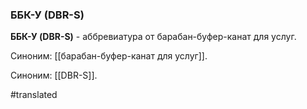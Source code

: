 ### ББК-У (DBR-S)

**ББК-У (DBR-S)** - аббревиатура от барабан-буфер-канат для услуг.

Синоним: [[барабан-буфер-канат для услуг]].

Синоним: [[DBR-S]].

#translated
